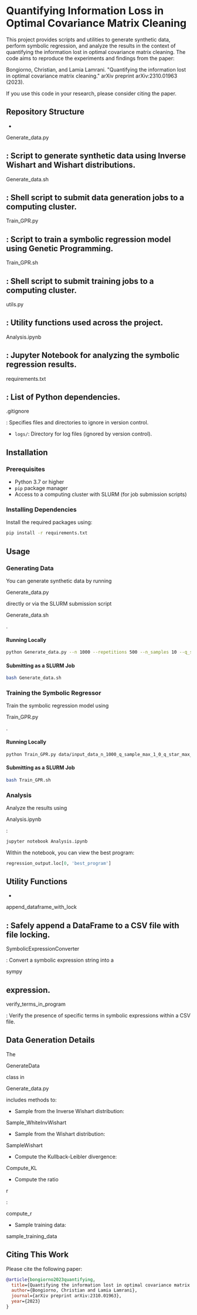 # Quantifying Information Loss in Optimal Covariance Matrix Cleaning

This project provides scripts and utilities to generate synthetic data, perform symbolic regression, and analyze the results in the context of quantifying the information lost in optimal covariance matrix cleaning. The code aims to reproduce the experiments and findings from the paper:

Bongiorno, Christian, and Lamia Lamrani. "Quantifying the information lost in optimal covariance matrix cleaning." arXiv preprint arXiv:2310.01963 (2023).

If you use this code in your research, please consider citing the paper.

## Repository Structure

- 

Generate_data.py

: Script to generate synthetic data using Inverse Wishart and Wishart distributions.
- 

Generate_data.sh

: Shell script to submit data generation jobs to a computing cluster.
- 

Train_GPR.py

: Script to train a symbolic regression model using Genetic Programming.
- 

Train_GPR.sh

: Shell script to submit training jobs to a computing cluster.
- 

utils.py

: Utility functions used across the project.
- 

Analysis.ipynb

: Jupyter Notebook for analyzing the symbolic regression results.
- 

requirements.txt

: List of Python dependencies.
- 

.gitignore

: Specifies files and directories to ignore in version control.
- `logs/`: Directory for log files (ignored by version control).

## Installation

### Prerequisites

- Python 3.7 or higher
- `pip` package manager
- Access to a computing cluster with SLURM (for job submission scripts)

### Installing Dependencies

Install the required packages using:

```sh
pip install -r requirements.txt
```

## Usage

### Generating Data

You can generate synthetic data by running 

Generate_data.py

 directly or via the SLURM submission script 

Generate_data.sh

.

#### Running Locally

```sh
python Generate_data.py --n 1000 --repetitions 500 --n_samples 10 --q_sample_max 1.0 --q_star_max 1.0 --seed 42
```

#### Submitting as a SLURM Job

```sh
bash Generate_data.sh
```

### Training the Symbolic Regressor

Train the symbolic regression model using 

Train_GPR.py

.

#### Running Locally

```sh
python Train_GPR.py data/input_data_n_1000_q_sample_max_1_0_q_star_max_1_00.csv --seed 42 --n_jobs 4
```

#### Submitting as a SLURM Job

```sh
bash Train_GPR.sh
```

### Analysis

Analyze the results using 

Analysis.ipynb

:

```sh
jupyter notebook Analysis.ipynb
```

Within the notebook, you can view the best program:

```python
regression_output.loc[0, 'best_program']
```

## Utility Functions

- 

append_dataframe_with_lock

: Safely append a DataFrame to a CSV file with file locking.
- 

SymbolicExpressionConverter

: Convert a symbolic expression string into a 

sympy

 expression.
- 

verify_terms_in_program

: Verify the presence of specific terms in symbolic expressions within a CSV file.

## Data Generation Details

The 

GenerateData

 class in 

Generate_data.py

 includes methods to:

- Sample from the Inverse Wishart distribution: 

Sample_WhiteInvWishart


- Sample from the Wishart distribution: 

SampleWishart


- Compute the Kullback-Leibler divergence: 

Compute_KL


- Compute the ratio 

r

: 

compute_r


- Sample training data: 

sample_training_data



## Citing This Work

Please cite the following paper:

```bibtex
@article{bongiorno2023quantifying,
  title={Quantifying the information lost in optimal covariance matrix cleaning},
  author={Bongiorno, Christian and Lamia Lamrani},
  journal={arXiv preprint arXiv:2310.01963},
  year={2023}
}
```